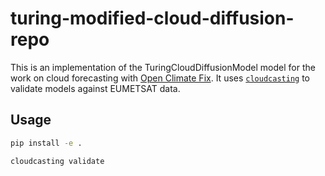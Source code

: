 # turing-modified-cloud-diffusion-repo

This is an implementation of the TuringCloudDiffusionModel model for the work on cloud forecasting with [Open Climate Fix](https://openclimatefix.org/).
It uses [`cloudcasting`](https://github.com/alan-turing-institute/cloudcasting) to validate models against EUMETSAT data.

## Usage

```bash
pip install -e .
```

```bash
cloudcasting validate
```